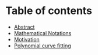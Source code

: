 # Table of contents

* [Abstract](README.md)
* [Mathematical Notations](mathematical-notations.md)
* [Motivation](motivation.md)
* [Polynomial curve fitting](polynomial-curve-fitting.md)

